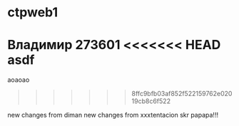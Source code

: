 # ctpweb1
Владимир
273601
<<<<<<< HEAD
asdf
=======
aoaoao
>>>>>>> 8ffc9bfb03af852f522159762e02019cb8c6f522
                        

new changes from diman
new changes from xxxtentacion
skr papapa!!!
